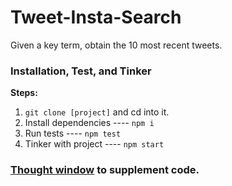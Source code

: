 # Tweet-Insta-Search
Given a key term, obtain the 10 most recent tweets.

### Installation, Test, and Tinker

**Steps:**

1. `git clone [project]` and cd into it.
2. Install dependencies ---- `npm i`
3. Run tests ---- `npm test`
4. Tinker with project ---- `npm start`

### [Thought window](https://docs.google.com/document/d/15FIkWtWSCyuywWDseuU-fmxCiFkm4q2wq7FQATXa9d0/edit?usp=sharing) to supplement code.
